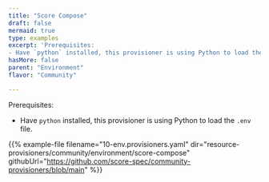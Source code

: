 ```yaml
---
title: "Score Compose"
draft: false
mermaid: true
type: examples
excerpt: 'Prerequisites:
- Have `python` installed, this provisioner is using Python to load the `.env` file.'
hasMore: false
parent: "Environment"
flavor: "Community"

---
```


Prerequisites:

- Have `python` installed, this provisioner is using Python to load the `.env` file.

{{% example-file filename="10-env.provisioners.yaml" dir="resource-provisioners/community/environment/score-compose" githubUrl="https://github.com/score-spec/community-provisioners/blob/main" %}}
